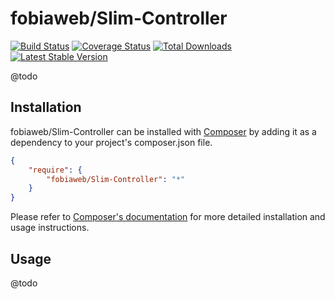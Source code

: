 # fobiaweb/Slim-Controller

[![Build Status](https://travis-ci.org/fobiaweb/Slim-Controller.png)](https://travis-ci.org/fobiaweb/Slim-Controller)
[![Coverage Status](https://coveralls.io/repos/fobiaweb/Slim-Controller/badge.png?branch=master)](https://coveralls.io/r/fobiaweb/Slim-Controller?branch=master)
[![Total Downloads](https://poser.pugx.org/fobiaweb/Slim-Controller/downloads.png)](https://packagist.org/packages/fobiaweb/Slim-Controller)
[![Latest Stable Version](https://poser.pugx.org/fobiaweb/Slim-Controller/v/stable.png)](https://packagist.org/packages/fobiaweb/Slim-Controller)

@todo

## Installation

fobiaweb/Slim-Controller can be installed with [Composer](http://getcomposer.org)
by adding it as a dependency to your project's composer.json file.

```json
{
    "require": {
        "fobiaweb/Slim-Controller": "*"
    }
}
```

Please refer to [Composer's documentation](https://github.com/composer/composer/blob/master/doc/00-intro.md#introduction)
for more detailed installation and usage instructions.

## Usage

@todo
